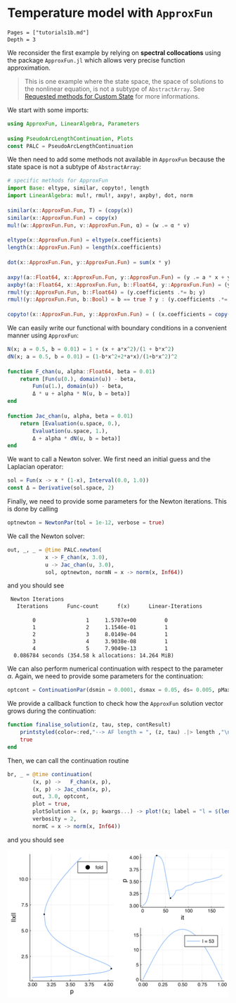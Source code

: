 # Temperature model with `ApproxFun`

```@contents
Pages = ["tutorials1b.md"]
Depth = 3
```

We reconsider the first example by relying on **spectral collocations** using the package `ApproxFun.jl` which allows very precise function approximation. 

> This is one example where the state space, the space of solutions to the nonlinear equation, is not a subtype of `AbstractArray`. See [Requested methods for Custom State](@ref) for more informations.

We start with some imports:

```julia 
using ApproxFun, LinearAlgebra, Parameters

using PseudoArcLengthContinuation, Plots
const PALC = PseudoArcLengthContinuation
```

We then need to add some methods not available in `ApproxFun` because the state space is not a subtype of `AbstractArray`:

```julia
# specific methods for ApproxFun
import Base: eltype, similar, copyto!, length
import LinearAlgebra: mul!, rmul!, axpy!, axpby!, dot, norm

similar(x::ApproxFun.Fun, T) = (copy(x))
similar(x::ApproxFun.Fun) = copy(x)
mul!(w::ApproxFun.Fun, v::ApproxFun.Fun, α) = (w .= α * v)

eltype(x::ApproxFun.Fun) = eltype(x.coefficients)
length(x::ApproxFun.Fun) = length(x.coefficients)

dot(x::ApproxFun.Fun, y::ApproxFun.Fun) = sum(x * y)

axpy!(a::Float64, x::ApproxFun.Fun, y::ApproxFun.Fun) = (y .= a * x + y)
axpby!(a::Float64, x::ApproxFun.Fun, b::Float64, y::ApproxFun.Fun) = (y .= a * x + b * y)
rmul!(y::ApproxFun.Fun, b::Float64) = (y.coefficients .*= b; y)
rmul!(y::ApproxFun.Fun, b::Bool) = b == true ? y : (y.coefficients .*= 0; y)

copyto!(x::ApproxFun.Fun, y::ApproxFun.Fun) = ( (x.coefficients = copy(y.coefficients);x))
```

We can easily write our functional with boundary conditions in a convenient manner using `ApproxFun`:

```julia
N(x; a = 0.5, b = 0.01) = 1 + (x + a*x^2)/(1 + b*x^2)
dN(x; a = 0.5, b = 0.01) = (1-b*x^2+2*a*x)/(1+b*x^2)^2

function F_chan(u, alpha::Float64, beta = 0.01)
	return [Fun(u(0.), domain(u)) - beta,
		Fun(u(1.), domain(u)) - beta,
		Δ * u + alpha * N(u, b = beta)]
end

function Jac_chan(u, alpha, beta = 0.01)
	return [Evaluation(u.space, 0.),
		Evaluation(u.space, 1.),
		Δ + alpha * dN(u, b = beta)]
end
```

We want to call a Newton solver. We first need an initial guess and the Laplacian operator:

```julia
sol = Fun(x -> x * (1-x), Interval(0.0, 1.0))
const Δ = Derivative(sol.space, 2)
```

Finally, we need to provide some parameters for the Newton iterations. This is done by calling

```julia
optnewton = NewtonPar(tol = 1e-12, verbose = true)
```

We call the Newton solver:

```julia
out, _, _ = @time PALC.newton(
			x -> F_chan(x, 3.0),
			u -> Jac_chan(u, 3.0),
			sol, optnewton, normN = x -> norm(x, Inf64))
```
and you should see

```
 Newton Iterations 
   Iterations      Func-count      f(x)      Linear-Iterations

        0                1     1.5707e+00         0
        1                2     1.1546e-01         1
        2                3     8.0149e-04         1
        3                4     3.9038e-08         1
        4                5     7.9049e-13         1
  0.086784 seconds (354.58 k allocations: 14.264 MiB)
```

We can also perform numerical continuation with respect to the parameter $\alpha$. Again, we need to provide some parameters for the continuation:

```julia
optcont = ContinuationPar(dsmin = 0.0001, dsmax = 0.05, ds= 0.005, pMax = 4.1, plotEveryNsteps = 10, newtonOptions = NewtonPar(tol = 1e-8, maxIter = 20, verbose = true), maxSteps = 200)
```

We provide a callback function to check how the `ApproxFun` solution vector grows during the continuation:

```julia
function finalise_solution(z, tau, step, contResult)
	printstyled(color=:red,"--> AF length = ", (z, tau) .|> length ,"\n")
	true
end
```

Then, we can call the continuation routine

```julia
br, _ = @time continuation(
		(x, p) ->   F_chan(x, p),
		(x, p) -> Jac_chan(x, p),
		out, 3.0, optcont,
		plot = true,
		plotSolution = (x, p; kwargs...) -> plot!(x; label = "l = $(length(x))", kwargs...),
		verbosity = 2,
		normC = x -> norm(x, Inf64))
```
and you should see

![](chan-af-bif-diag.png)